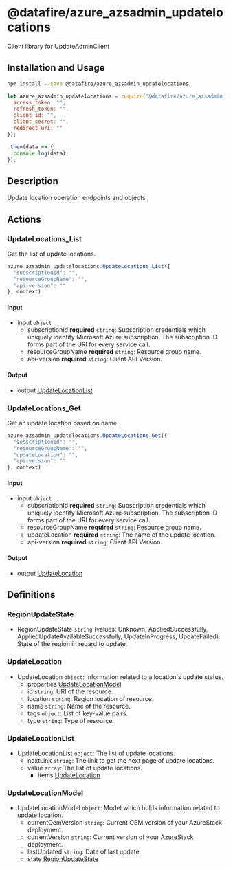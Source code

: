 # @datafire/azure_azsadmin_updatelocations

Client library for UpdateAdminClient

## Installation and Usage
```bash
npm install --save @datafire/azure_azsadmin_updatelocations
```
```js
let azure_azsadmin_updatelocations = require('@datafire/azure_azsadmin_updatelocations').create({
  access_token: "",
  refresh_token: "",
  client_id: "",
  client_secret: "",
  redirect_uri: ""
});

.then(data => {
  console.log(data);
});
```

## Description

Update location operation endpoints and objects.

## Actions

### UpdateLocations_List
Get the list of update locations.


```js
azure_azsadmin_updatelocations.UpdateLocations_List({
  "subscriptionId": "",
  "resourceGroupName": "",
  "api-version": ""
}, context)
```

#### Input
* input `object`
  * subscriptionId **required** `string`: Subscription credentials which uniquely identify Microsoft Azure subscription.  The subscription ID forms part of the URI for every service call.
  * resourceGroupName **required** `string`: Resource group name.
  * api-version **required** `string`: Client API Version.

#### Output
* output [UpdateLocationList](#updatelocationlist)

### UpdateLocations_Get
Get an update location based on name.


```js
azure_azsadmin_updatelocations.UpdateLocations_Get({
  "subscriptionId": "",
  "resourceGroupName": "",
  "updateLocation": "",
  "api-version": ""
}, context)
```

#### Input
* input `object`
  * subscriptionId **required** `string`: Subscription credentials which uniquely identify Microsoft Azure subscription.  The subscription ID forms part of the URI for every service call.
  * resourceGroupName **required** `string`: Resource group name.
  * updateLocation **required** `string`: The name of the update location.
  * api-version **required** `string`: Client API Version.

#### Output
* output [UpdateLocation](#updatelocation)



## Definitions

### RegionUpdateState
* RegionUpdateState `string` (values: Unknown, AppliedSuccessfully, AppliedUpdateAvailableSuccessfully, UpdateInProgress, UpdateFailed): State of the region in regard to update.

### UpdateLocation
* UpdateLocation `object`: Information related to a location's update status.
  * properties [UpdateLocationModel](#updatelocationmodel)
  * id `string`: URI of the resource.
  * location `string`: Region location of resource.
  * name `string`: Name of the resource.
  * tags `object`: List of key-value pairs.
  * type `string`: Type of resource.

### UpdateLocationList
* UpdateLocationList `object`: The list of update locations.
  * nextLink `string`: The link to get the next page of update locations.
  * value `array`: The list of update locations.
    * items [UpdateLocation](#updatelocation)

### UpdateLocationModel
* UpdateLocationModel `object`: Model which holds information related to update location.
  * currentOemVersion `string`: Current OEM version of your AzureStack deployment.
  * currentVersion `string`: Current version of your AzureStack deployment.
  * lastUpdated `string`: Date of last update.
  * state [RegionUpdateState](#regionupdatestate)


